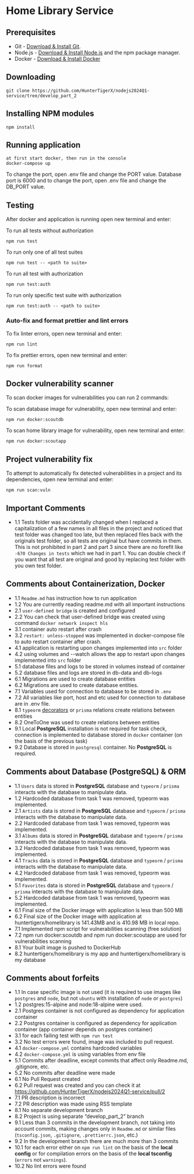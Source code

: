 # Home Library Service

## Prerequisites

- Git - [Download & Install Git](https://git-scm.com/downloads).
- Node.js - [Download & Install Node.js](https://nodejs.org/en/download/) and the npm package manager.
- Docker - [Download & Install Docker](https://www.docker.com/products/docker-desktop/)

## Downloading

```
git clone https://github.com/HunterTigerX/nodejs2024Q1-service/tree/develop_part_2
```

## Installing NPM modules

```
npm install
```

## Running application

```
at first start docker, then run in the console
docker-compose up
```

To change the port, open .env file and change the PORT value.
Database port is 6000 and to change the port, open .env file and change the DB_PORT value. 

## Testing
After docker and application is running open new terminal and enter:

To run all tests without authorization

```
npm run test
```

To run only one of all test suites

```
npm run test -- <path to suite>
```

To run all test with authorization

```
npm run test:auth
```

To run only specific test suite with authorization

```
npm run test:auth -- <path to suite>
```

### Auto-fix and format prettier and lint errors

To fix linter errors, open new terminal and enter:

```
npm run lint
```

To fix prettier errors, open new terminal and enter:

```
npm run format
```

## Docker vulnerability scanner
To scan docker images for vulnerabilities you can run 2 commands:

To scan database image for vulnerability, open new terminal and enter:

```
npm run docker:scoutdb
```

To scan home library image for vulnerability, open new terminal and enter:

```
npm run docker:scoutapp
```

## Project vulnerability fix
To attempt to automatically fix detected vulnerabilities in a project and its dependencies, open new terminal and enter:

```
npm run scan:vuln
```
## Important Comments
- 1.1 Tests folder was accidentally changed when I replaced a capitalization of a few names in all files in the project and noticed that test folder was changed too late, but then replaced files back with the originals test folder, so all tests are original but have commits in them. This is not prohibited in part 2 and part 3 since there are no forefit like `-670 Changes in tests` which we had in part 1. You can double check if you want that all test are original and good by replacing test folder with you own test folder.

## Comments about Containerization, Docker
- 1.1 `Readme.md` has instruction how to run application
- 1.2 You are currently reading readme.md with all important instructions
- 2.1 `user-defined bridge` is created and configured
- 2.2 You can check that user-defined bridge was created using command `docker network inspect hls`
- 3.1 container auto restart after crash
- 3.2 `restart: unless-stopped` was implemented in docker-compose file to auto restart container after crash.
- 4.1 application is restarting upon changes implemented into `src` folder
- 4.2 using volumes and --watch allows the app to restart upon changes implemented into `src` folder
- 5.1 database files and logs to be stored in volumes instead of container
- 5.2 database files and logs are stored in db-data and db-logs
- 6.1 Migrations are used to create database entities 
- 6.2 Migrations are used to create database entities.
- 7.1 Variables used for connection to database to be stored in `.env`
- 7.2 All variables like port, host and etc used for connection to database are in .env file.
- 8.1 `typeorm` [decorators](https://typeorm.io/#/relations) or `prisma` relations create relations between entities
- 8.2 OneToOne was used to create relations between entities
- 9.1 Local **PostgreSQL** installation is not required for task check, connection is implemented to database stored in `docker` container  (on the basis of the previous task)
- 9.2 Database is stored in `postgresql` container. No **PostgreSQL** is required.


## Comments about Database (PostgreSQL) & ORM
- 1.1 `Users` data is stored in **PostgreSQL** database and `typeorm` / `prisma`  interacts with the database to manipulate data.  
- 1.2 Hardcoded database from task 1 was removed, typeorm was implemented.
- 2.1 `Artists` data is stored in **PostgreSQL** database and `typeorm` / `prisma`  interacts with the database to manipulate data.
- 2.2 Hardcoded database from task 1 was removed, typeorm was implemented.
- 3.1 `Albums` data is stored in **PostgreSQL** database and `typeorm` / `prisma`  interacts with the database to manipulate data.
- 3.2 Hardcoded database from task 1 was removed, typeorm was implemented.
- 4.1 `Tracks` data is stored in **PostgreSQL** database and `typeorm` / `prisma`  interacts with the database to manipulate data.
- 4.2 Hardcoded database from task 1 was removed, typeorm was implemented.
- 5.1 `Favorites` data is stored in **PostgreSQL** database and `typeorm` / `prisma`  interacts with the database to manipulate data.
- 5.2 Hardcoded database from task 1 was removed, typeorm was implemented.
- 6.1 Final size of the Docker image with application is less than 500 MB
- 6.2 Final size of the Docker image with application at huntertigerx/homelibrary is 141.43MB and is 410.98 MB in local repo.
- 7.1 Implemented npm script for vulnerabilities scanning (free solution)
- 7.2 npm run docker:scoutdb and npm run docker:scoutapp are used for vulnerabilities scanning
- 8.1 Your built image is pushed to DockerHub
- 8.2 huntertigerx/homelibrary is my app and huntertigerx/homelibrary is my database


## Comments about forfeits
- 1.1 In case specific image is not used (it is required to use images like `postgres` and `node`, but not `ubuntu` with installation of `node` or `postgres`)
- 1.2 postgres:15-alpine and node:18-alpine were used.
- 2.1 Postgres container is not configured as dependency for application container
- 2.2 Postgres container is configured as dependency for application container (app container depends on postgres container)
- 3.1 for each failing test with `npm run test`
- 3.2 No test errors were found, image was included to pull request.
- 4.1 `docker-compose.yml` contains hardcoded variables
- 4.2 `docker-compose.yml` is using variables from env file
- 5.1 Commits after deadline, except commits that affect only Readme.md, .gitignore, etc.
- 5.2 No commits after deadline were made
- 6.1 No Pull Request created 
- 6.2 Pull request was created and you can check it at https://github.com/HunterTigerX/nodejs2024Q1-service/pull/2
- 7.1 PR description is incorrect
- 7.2 PR description was made using RSS template
- 8.1 No separate development branch
- 8.2 Project is using separate “develop_part_2” branch
- 9.1 Less than 3 commits in the development branch, not taking into account commits, making changes only in `Readme.md` or similar files (`tsconfig.json`, `.gitignore`, `.prettierrc.json`, etc.)
- 9.2 In the development branch there are much more than 3 commits
- 10.1 for each error either on `npm run lint` on the basis of the **local config** or for compilation errors on the basis of the **local tsconfig** (`errors` not `warnings`).
- 10.2 No lint errors were found